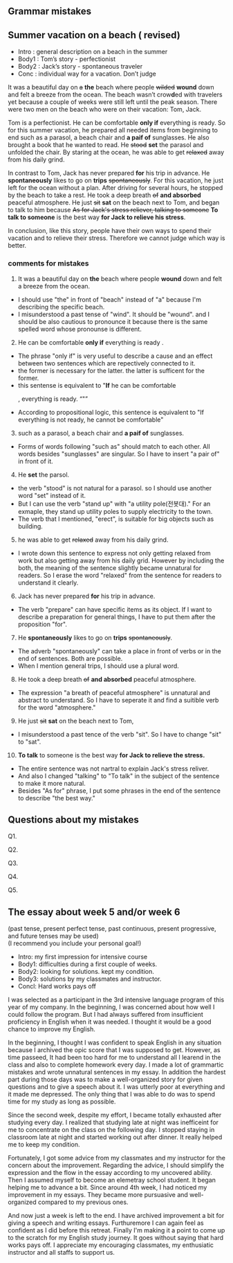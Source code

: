 ## Grammar mistakes



## Summer vacation on a beach ( revised)

- Intro : general description on a beach in the summer
- Body1 : Tom’s story - perfectionist
- Body2 : Jack’s story - spontaneous traveler
- Conc : individual way for a vacation. Don’t judge

It was a beautiful day on ~~a~~ **the** beach where people ~~wilded~~ **wound** down and felt a breeze from the ocean. The beach wasn’t crow**d**ed with travelers yet because a couple of weeks were still left until the peak season. There were two men on the beach who were on their vacation: Tom, Jack.

Tom is a perfectionist. He can be comfortable **only if** everything is ready. So for this summer vacation, he prepared all needed items from beginning to end such as a parasol, a beach chair and **a paif of** sunglasses. He also brought a book that he wanted to read. He ~~stood~~ **set** the parasol and unfolded the chair. By staring at the ocean, he was able to get ~~relaxed~~ away from his daily grind.

In contrast to Tom, Jack has never prepared **for** his trip in advance. He **spontaneously** likes to go on **trips** ~~spontaneously~~. For this vacation, he just left for the ocean without a plan. After driving for several hours, he stopped by the beach to take a rest. He took a deep breath ~~of~~ **and absorbed** peaceful atmosphere. He just ~~sit~~ **sat** on the beach next to Tom, and began to talk to him because ~~As for Jack's stress reliever, talking to someone~~ **To talk to someone** is the best way **for Jack to relieve his stress**.

In conclusion, like this story, people have their own ways to spend their vacation and to relieve their stress. Therefore we cannot judge which way is better. 


### comments for mistakes 

1. It was a beautiful day on **the** beach where people **wound** down and felt a breeze from the ocean.

- I should use "the" in front of "beach" instead of "a" because I'm describing the specific beach. 
- I misunderstood a past tense of "wind". It should be "wound". and I should be also cautious to pronounce it because there is the same spelled word whose pronounse is different.

2. He can be comfortable <Condition Q> **only if** everything is ready <Condition P>.
- The phrase "only if" is very useful to describe a cause and an effect between two sentences which are repectively connected to it. 
- the former is necessary for the latter. the latter is sufficent for the former.
- this sentense is equivalent to "**If** he can be comfortable <P>, everything is ready. <Q>"
- According to propositional logic, this sentence is equivalent to "If everything is not ready, he cannot be comfortable"

3. such as a parasol, a beach chair and **a paif of** sunglasses.
- Forms of words following "such as" should match to each other. All words besides "sunglasses" are singular. So I have to insert "a pair of" in front of it.

4. He **set** the parsol.
- the verb "stood" is not natural for a parasol. so I should use another word "set" instead of it. 
- But I can use the verb "stand up" with "a utility pole(전봇대)." For an exmaple, they stand up utility poles to supply electricity to the town.
- The verb that I mentioned, "erect", is suitable for big objects such as building.

5. he was able to get ~~relaxed~~ away from his daily grind.
- I wrote down this sentence to express not only getting relaxed from work but also getting away from his daily grid. However by including the both, the meaning of the sentence slightly became unnatural for readers. So I erase the word "relaxed" from the sentence for readers to understand it clearly.

6. Jack has never prepared **for** his trip in advance.
- The verb "prepare" can have specific items as its object. If I want to describe a preparation for general things, I have to put them after the proposition "for".

7. He **spontaneously** likes to go on **trips** ~~spontaneously~~.
- The adverb "spontaneously" can take a place in front of verbs or in the end of sentences. Both are possible.
- When I mention general trips, I should use a plural word.

8. He took a deep breath ~~of~~ **and absorbed** peaceful atmosphere.
- The expression "a breath of peaceful atmosphere" is unnatural and abstract to understand. So I have to seperate it and find a suitible verb for the word "atmosphere."

9. He just ~~sit~~ **sat** on the beach next to Tom,
- I misunderstood a past tence of the verb "sit". So I have to change "sit" to "sat". 

10. **To talk** to someone is the best way **for Jack to relieve the stress.**
- The entire sentence was not nartral to explain Jack's stress reliver.
- And also I changed "talking" to "To talk" in the subject of the sentence to make it more natural.
- Besides "As for" phrase, I put some phrases in the end of the sentence to describe "the best way."

## Questions about my mistakes
Q1.

Q2.

Q3.

Q4.

Q5.

## The essay about week 5 and/or week 6 
(past tense, present perfect tense, past continuous, present progressive, and future tenses may be used)  
(I recommend you include your personal goal!)

- Intro: my first impression for intensive course
- Body1: difficulties during a first couple of weeks. 
- Body2: looking for solutions. kept my condition. 
- Body3: solutions by my classmates and instructor.
- Concl: Hard works pays off

I was selected as a participant in the 3rd intensive language program of this year of my company. In the beginning, I was concerned about how well I could follow the program. But I had always suffered from insufficient proficiency in English when it was needed. I thought it would be a good chance to improve my English. 

In the beginning, I thought I was confident to speak English in any situation because I archived the opic score that I was supposed to get. However, as time passeed, It had been too hard for me to understand all I learend in the class and also to complete homework every day. I made a lot of grammartic mistakes and wrote unnatural sentences in my essay. In addition the hardest part during those days was to make a well-organized story for given questions and to give a speech about it. I was utterly poor at everything and it made me depressed. The only thing that I was able to do was to spend time for my study as long as possible. 

Since the second week, despite my effort, I became totally exhausted after studying every day. I realized that studying late at night was inefficeint for me to concentrate on the class on the following day. I stopped staying in classroom late at night and started working out after dinner. It really helped me to keep my condition. 

Fortunately, I got some advice from my classmates and my instructor for the concern about the improvement. Regarding the advice, I should simplify the expression and the flow in the essay according to my uncovered ability. Then I assumed myself to become an elemetray school student. It began helping me to advance a bit. Since around 4th week, I had noticed my improvement in my essays. They became more pursuasive and well-organized compared to my previous ones.

And now just a week is left to the end. I have archived improvement a bit for giving a speech and writing essays. Furthuremore I can again feel as confident as I did before this retreat. Finally I'm making it a point to come up to the scratch for my English study journey. It goes without saying that hard works pays off. I appreciate my encouraging classmates, my enthusiatic instructor and all staffs to support us. 





